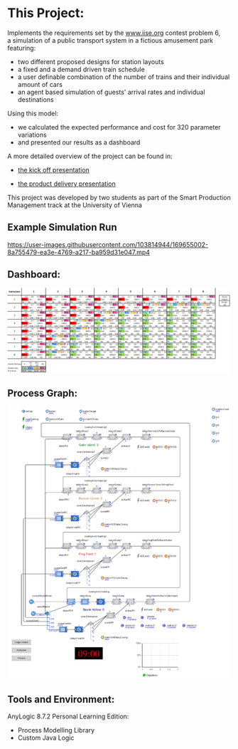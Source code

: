 # This Project:

Implements the requirements set by the www.iise.org contest problem 6,  
a simulation of a public transport system in a fictious amusement park featuring:

* two different proposed designs for station layouts
* a fixed and a demand driven train schedule 
* a user definable combination of the number of trains and their individual amount of cars 
* an agent based simulation of guests' arrival rates and individual destinations

Using this model:

* we calculated the expected performance and cost for 320 parameter variations 
* and presented our results as a dashboard

A more detailed overview of the project can be found in:

* <a href="/presentation_kick_off.pdf">the kick off presentation</a>

* <a href="/presentation_product_delivery.pdf">the product delivery presentation</a>

This project was developed by two students as part of the Smart Production Management track at the University of Vienna

## Example Simulation Run

https://user-images.githubusercontent.com/103814944/169655002-8a755479-ea3e-4769-a217-ba959d31e047.mp4

## Dashboard:

<img src="/Dashboard.PNG" width="750"/>

## Process Graph:

<img src="/Process_graph.PNG" width="750"/>

## Tools and Environment:
AnyLogic 8.7.2 Personal Learning Edition:
* Process Modelling Library
* Custom Java Logic

